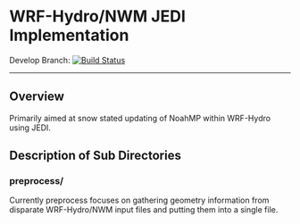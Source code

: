 # WRF-Hydro/NWM JEDI Implementation

Develop Branch: [![ Build Status](https://codebuild.us-east-1.amazonaws.com/badges?uuid=eyJlbmNyeXB0ZWREYXRhIjoibkViSGpiTjh4TDhMVnhnMU1SbFlYOEQvVTNYb1E0cnh3Qi9FeHNYRFVkY3hLYzhBOFJmT3ZaUE9oWmxkMjB6K0ZsREpORUZSUEVRdE91NEtVeGZNWHBBPSIsIml2UGFyYW1ldGVyU3BlYyI6ImpJNmpwNjRCQzNyeGJBaFYiLCJtYXRlcmlhbFNldFNlcmlhbCI6MX0%3D&branch=develop)](https://console.aws.amazon.com/codesuite/codebuild/469205354006/projects/wrf_hydro_nwm_jedi-internal-clang)


----
##  Overview

Primarily aimed at snow stated updating of NoahMP within WRF-Hydro using JEDI.


## Description of Sub Directories

### preprocess/
Currently preprocess focuses on gathering geometry information
from disparate WRF-Hydro/NWM input files and putting them into
a single file.
